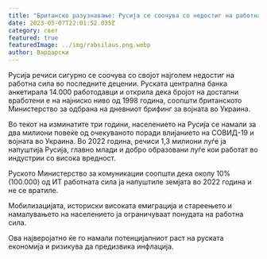 ```yaml
---
title: "Британско разузнавање: Русија се соочува со недостиг на работна сила"
date: 2023-05-07T22:01:52.035Z
category: свет
featured: true
featuredImage: ../img/rabsilaus.png.webp
author: Вардарски
---
```


Русија речиси сигурно се соочува со својот најголем недостиг на работна сила во последните децении. Руската централна банка анкетирала 14.000 работодавци и открила дека бројот на достапни вработени е на најниско ниво од 1998 година, соопшти британското Министерство за одбрана на дневниот брифинг за војната во Украина.

Во текот на изминатите три години, населението на Русија се намали за два милиони повеќе од очекуваното поради влијанието на СОВИД-19 и војната во Украина. Во 2022 година, речиси 1,3 милиони луѓе ја напуштија Русија, главно млади и добро образовани луѓе кои работат во индустрии со висока вредност.

Руското Министерство за комуникации соопшти дека околу 10% (100.000) од ИТ работната сила ја напуштиле земјата во 2022 година и не се вратиле.

Мобилизацијата, историски високата емиграција и стареењето и намалувањето на населението ја ограничуваат понудата на работна сила.

Ова најверојатно ќе го намали потенцијалниот раст на руската економија и ризикува да предизвика инфлација.
